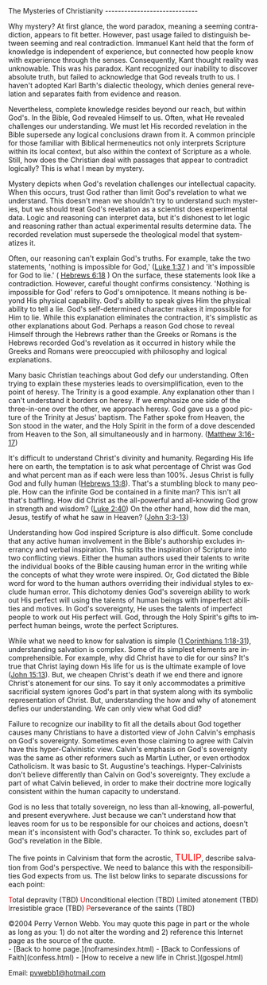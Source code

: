  <head> <title>(PVW) The Mysteries of Christianity</title> <meta content="IE=9" http-equiv="X-UA-Compatible"></meta> <link href="css/page_style.css" rel="stylesheet" type="text/css"></link> </head><body lang="EN-US"><div class="page_style"> The Mysteries of Christianity
-----------------------------

Why mystery? At first glance, the word paradox, meaning a seeming contradiction, appears to fit better. However, past usage failed to distinguish between seeming and real contradiction. Immanuel Kant held that the form of knowledge is independent of experience, but connected how people know with experience through the senses. Consequently, Kant thought reality was unknowable. This was his paradox. Kant recognized our inability to discover absolute truth, but failed to acknowledge that God reveals truth to us. I haven't adopted Karl Barth's dialectic theology, which denies general revelation and separates faith from evidence and reason.

Nevertheless, complete knowledge resides beyond our reach, but within God's. In the Bible, God revealed Himself to us. Often, what He revealed challenges our understanding. We must let His recorded revelation in the Bible supersede any logical conclusions drawn from it. A common principle for those familiar with Biblical hermeneutics not only interprets Scripture within its local context, but also within the context of Scripture as a whole. Still, how does the Christian deal with passages that appear to contradict logically? This is what I mean by mystery.

Mystery depicts when God's revelation challenges our intellectual capacity. When this occurs, trust God rather than limit God's revelation to what we understand. This doesn't mean we shouldn't try to understand such mysteries, but we should treat God's revelation as a scientist does experimental data. Logic and reasoning can interpret data, but it's dishonest to let logic and reasoning rather than actual experimental results determine data. The recorded revelation must supersede the theological model that systematizes it.

Often, our reasoning can't explain God's truths. For example, take the two statements, 'nothing is impossible for God,' ([Luke 1:37](http://www.biblegateway.com/cgi-bin/bible?passage=Luke+1:37) ) and 'it's impossible for God to lie.' ( [Hebrews 6:18](http://www.biblegateway.com/cgi-bin/bible?passage=Hebrews+6:18) ) On the surface, these statements look like a contradiction. However, careful thought confirms consistency. 'Nothing is impossible for God' refers to God's omnipotence. It means nothing is beyond His physical capability. God's ability to speak gives Him the physical ability to tell a lie. God's self-determined character makes it impossible for Him to lie. While this explanation eliminates the contraction, it's simplistic as other explanations about God. Perhaps a reason God chose to reveal Himself through the Hebrews rather than the Greeks or Romans is the Hebrews recorded God's revelation as it occurred in history while the Greeks and Romans were preoccupied with philosophy and logical explanations.

Many basic Christian teachings about God defy our understanding. Often trying to explain these mysteries leads to oversimplification, even to the point of heresy. The Trinity is a good example. Any explanation other than I can't understand it borders on heresy. If we emphasize one side of the three-in-one over the other, we approach heresy. God gave us a good picture of the Trinity at Jesus' baptism. The Father spoke from Heaven, the Son stood in the water, and the Holy Spirit in the form of a dove descended from Heaven to the Son, all simultaneously and in harmony. ([Matthew 3:16-17](http://www.biblegateway.com/cgi-bin/bible?passage=Matthew+3:16-17))

It's difficult to understand Christ's divinity and humanity. Regarding His life here on earth, the temptation is to ask what percentage of Christ was God and what percent man as if each were less than 100%. Jesus Christ is fully God and fully human ([Hebrews 13:8](http://www.biblegateway.com/cgi-bin/bible?passage=Hebrews+13:8)). That's a stumbling block to many people. How can the infinite God be contained in a finite man? This isn't all that's baffling. How did Christ as the all-powerful and all-knowing God grow in strength and wisdom? ([Luke 2:40](http://www.biblegateway.com/cgi-bin/bible?passage=Luke+2:40)) On the other hand, how did the man, Jesus, testify of what he saw in Heaven? ([John 3:3-13](http://www.biblegateway.com/cgi-bin/bible?passage=John+3:3-13))

Understanding how God inspired Scripture is also difficult. Some conclude that any active human involvement in the Bible's authorship excludes inerrancy and verbal inspiration. This splits the inspiration of Scripture into two conflicting views. Either the human authors used their talents to write the individual books of the Bible causing human error in the writing while the concepts of what they wrote were inspired. Or, God dictated the Bible word for word to the human authors overriding their individual styles to exclude human error. This dichotomy denies God's sovereign ability to work out His perfect will using the talents of human beings with imperfect abilities and motives. In God's sovereignty, He uses the talents of imperfect people to work out His perfect will. God, through the Holy Spirit's gifts to imperfect human beings, wrote the perfect Scriptures.

While what we need to know for salvation is simple ([1 Corinthians 1:18-31](http://www.biblegateway.com/cgi-bin/bible?passage=1+Corinthians+1:18-31)), understanding salvation is complex. Some of its simplest elements are incomprehensible. For example, why did Christ have to die for our sins? It's true that Christ laying down His life for us is the ultimate example of love ([John 15:13](http://www.biblegateway.com/cgi-bin/bible?passage=John+15:13)). But, we cheapen Christ's death if we end there and ignore Christ's atonement for our sins. To say it only accommodates a primitive sacrificial system ignores God's part in that system along with its symbolic representation of Christ. But, understanding the how and why of atonement defies our understanding. We can only view what God did?

Failure to recognize our inability to fit all the details about God together causes many Christians to have a distorted view of John Calvin's emphasis on God's sovereignty. Sometimes even those claiming to agree with Calvin have this hyper-Calvinistic view. Calvin's emphasis on God's sovereignty was the same as other reformers such as Martin Luther, or even orthodox Catholicism. It was basic to St. Augustine's teachings. Hyper-Calvinists don't believe differently than Calvin on God's sovereignty. They exclude a part of what Calvin believed, in order to make their doctrine more logically consistent within the human capacity to understand.

God is no less that totally sovereign, no less than all-knowing, all-powerful, and present everywhere. Just because we can't understand how that leaves room for us to be responsible for our choices and actions, doesn't mean it's inconsistent with God's character. To think so, excludes part of God's revelation in the Bible.

The five points in Calvinism that form the acrostic, <span style="font-size:14.0pt;color:red">TULIP</span>, describe salvation from God's perspective. We need to balance this with the responsibilities God expects from us. The list below links to separate discussions for each point:

<span style="color:red">T</span>otal depravity (TBD)
 <span style="color:red">U</span>nconditional election (TBD)
 <span style="color:red">L</span>imited atonement (TBD)
 <span style="color:red">I</span>rresistible grace (TBD)
 <span style="color:red">P</span>erseverance of the saints (TBD)

 <div class="copy">©2004 Perry Vernon Webb.
 You may quote this page in part or the whole as long as you:
 1) do not alter the wording and
 2) reference this Internet page as the source of the quote.</div> </div>- [Back to home page.](noframesindex.html)
- [Back to Confessions of Faith](confess.html)
- [How to receive a new life in Christ.](gospel.html)

Email: [pvwebb1@hotmail.com](mailto:pvwebb1@hotmail.com)

